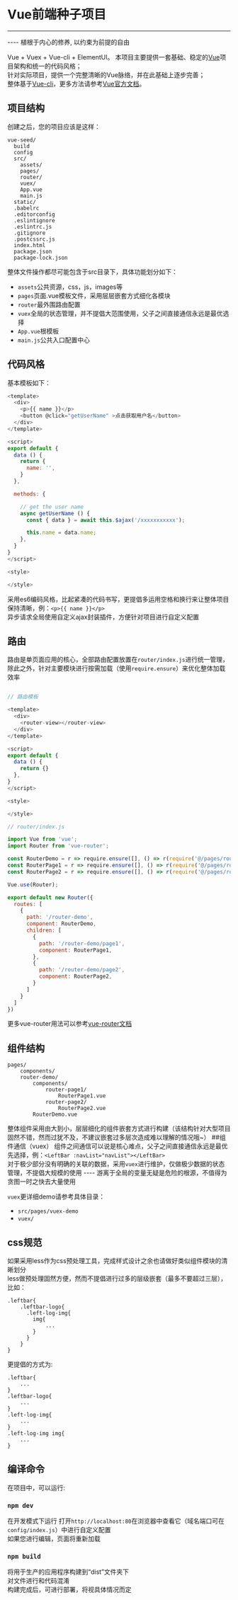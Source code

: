# Vue前端种子项目

------
---- 植根于内心的修养, 以约束为前提的自由

Vue + Vuex + Vue-cli + ElementUI。 本项目主要提供一套基础、稳定的[Vue](https://cn.vuejs.org/)项目架构和统一的代码风格；<br>
针对实际项目，提供一个完整清晰的Vue脉络，并在此基础上逐步完善；<br>
整体基于[Vue-cli](https://cli.vuejs.org/zh/guide/cli-service.html)，更多方法请参考[Vue官方文档](https://cn.vuejs.org/)。

## 项目结构
创建之后，您的项目应该是这样：
```
vue-seed/
  build
  config
  src/
    assets/
    pages/
    router/
    vuex/
    App.vue
    main.js
  static/
  .babelrc
  .editorconfig
  .eslintignore
  .eslintrc.js
  .gitignore
  .postcssrc.js
  index.html
  package.json
  package-lock.json
```
整体文件操作都尽可能包含于src目录下，具体功能划分如下：
* `assets`公共资源，css，js，images等
* `pages`页面.vue模板文件，采用层层嵌套方式细化各模块
* `router`最外围路由配置
* `vuex`全局的状态管理，并不提倡大范围使用，父子之间直接通信永远是最优选择
* `App.vue`根模板
* `main.js`公共入口配置中心

## 代码风格
基本模板如下：
```js
<template>
  <div>
    <p>{{ name }}</p>
    <button @click="getUserName" >点击获取用户名</button>
  </div>
</template>

<script>
export default {
  data () {
    return {
      name: '',
    }
  },

  methods: {

    // get the user name
    async getUserName () {
      const { data } = await this.$ajax('/xxxxxxxxxxx');

      this.name = data.name;
    },
  }
}
</script>

<style>

</style>

```
采用es6编码风格，比起紧凑的代码书写，更提倡多运用空格和换行来让整体项目保持清晰，例：`<p>{{ name }}</p>`<br>
异步请求全局使用自定义ajax封装插件，方便针对项目进行自定义配置<br>
## 路由
路由是单页面应用的核心，全部路由配置放置在`router/index.js`进行统一管理，除此之外，针对主要模块进行按需加载（使用`require.ensure`）来优化整体加载效率
```js

// 路由模板

<template>
  <div>
    <router-view></router-view>
  </div>
</template>

<script>
export default {
  data () {
    return {}
  },
}
</script>

<style>

</style>

// router/index.js

import Vue from 'vue';
import Router from 'vue-router';

const RouterDemo = r => require.ensure([], () => r(require('@/pages/router-demo/RouterDemo.vue')), 'RouterDemo');
const RouterPage1 = r => require.ensure([], () => r(require('@/pages/router-demo/components/router-page1/RouterPage1.vue')), 'RouterPage1');
const RouterPage2 = r => require.ensure([], () => r(require('@/pages/router-demo/components/router-page2/RouterPage2.vue')), 'RouterPage2');

Vue.use(Router);

export default new Router({
  routes: [
    {
      path: '/router-demo',
      component: RouterDemo,
      children: [
        {
          path: '/router-demo/page1',
          component: RouterPage1,
        },
        {
          path: '/router-demo/page2',
          component: RouterPage2,
        }
      ]
    }
  ]
})
```
更多vue-router用法可以参考[vue-router文档 ](https://router.vuejs.org/)
## 组件结构
```
pages/
    components/
    router-demo/
        components/
            router-page1/
                RouterPage1.vue
            router-page2/
                RouterPage2.vue
        RouterDemo.vue
```
整体组件采用由大到小，层层细化的组件嵌套方式进行构建（该结构针对大型项目固然不错，然而过犹不及，不建议嵌套过多层次造成难以理解的情况哦~）
##组件通信（vuex）
组件之间通信可以说是核心难点，父子之间直接通信永远是最优先选择，例：`<LeftBar :navList="navList"></LeftBar>`<br>
对于极少部分没有明确的关联的数据，采用`vuex`进行维护，仅做极少数据的状态管理，不提倡大规模的使用 ---- 游离于全局的变量无疑是危险的根源，不值得为贪图一时之快去大量使用<br>

`vuex`更详细demo请参考具体目录：
* `src/pages/vuex-demo`
* `vuex/`
## css规范
如果采用less作为css预处理工具，完成样式设计之余也请做好类似组件模块的清晰划分<br>
less做预处理固然方便，然而不提倡进行过多的层级嵌套（最多不要超过三层），比如：
```
.leftbar{
    .leftbar-logo{
      .left-log-img{
        img{
            ...
        }
      }
    }
}

```
更提倡的方式为:
```
.leftbar{
    ...
}
.leftbar-logo{
    ...
}
.left-log-img{
    ...
}
.left-log-img img{
    ...
}
```
## 编译命令
在项目中，可以运行:
### `npm dev`
在开发模式下运行
打开`http://localhost:80`在浏览器中查看它（域名端口可在`config/index.js`）中进行自定义配置<br>
如果您进行编辑，页面将重新加载<br>
### `npm build`
将用于生产的应用程序构建到“dist”文件夹下<br>
对文件进行和代码混淆<br>
构建完成后，可进行部署，将视具体情况而定
